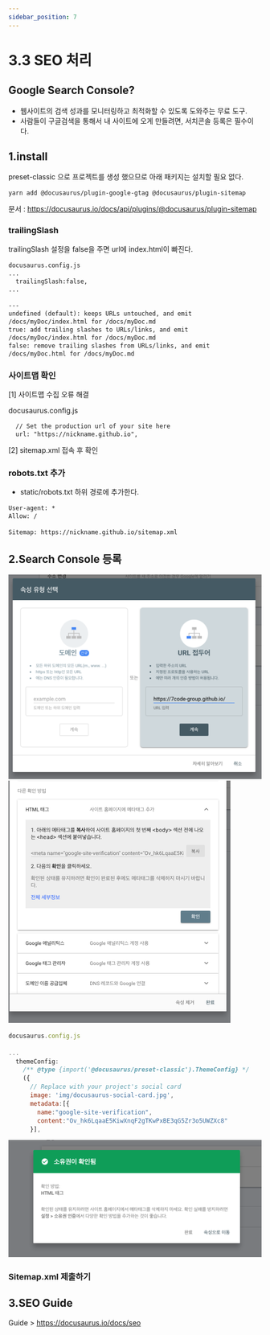 ```yaml
---
sidebar_position: 7
---
```



# 3.3 SEO 처리


## Google Search Console?

- 웹사이트의 검색 성과를 모니터링하고 최적화할 수 있도록 도와주는 무료 도구. 
- 사람들이 구글검색을 통해서 내 사이트에 오게 만들려면, 서치콘솔 등록은 필수이다.  

## 1.install

preset-classic 으로 프로젝트를 생성 했으므로 아래 패키지는 설치할 필요 없다.  
```
yarn add @docusaurus/plugin-google-gtag @docusaurus/plugin-sitemap
```

문서 : https://docusaurus.io/docs/api/plugins/@docusaurus/plugin-sitemap  


### trailingSlash

trailingSlash 설정을 false을 주면 url에 index.html이 빠진다.  

```
docusaurus.config.js
...
  trailingSlash:false,
...

---
undefined (default): keeps URLs untouched, and emit /docs/myDoc/index.html for /docs/myDoc.md
true: add trailing slashes to URLs/links, and emit /docs/myDoc/index.html for /docs/myDoc.md
false: remove trailing slashes from URLs/links, and emit /docs/myDoc.html for /docs/myDoc.md
```

### 사이트맵 확인

[1] 사이트맵 수집 오류 해결

docusaurus.config.js
```
  // Set the production url of your site here
  url: "https://nickname.github.io",
```

[2]
sitemap.xml 접속 후 확인

### robots.txt 추가

- static/robots.txt 하위 경로에 추가한다.

```
User-agent: *
Allow: /

Sitemap: https://nickname.github.io/sitemap.xml
```

## 2.Search Console 등록


![Alt text](image-10.png)
![Alt text](image-11.png)

```js
docusaurus.config.js

...
  themeConfig:
    /** @type {import('@docusaurus/preset-classic').ThemeConfig} */
    ({
      // Replace with your project's social card
      image: 'img/docusaurus-social-card.jpg',
      metadata:[{
        name:"google-site-verification", 
        content:"Ov_hk6LqaaE5KiwXnqF2gTKwPxBE3qG5Zr3o5UWZXc8"
      }],
```

![Alt text](image-12.png)

### Sitemap.xml 제출하기  

## 3.SEO Guide

Guide > https://docusaurus.io/docs/seo